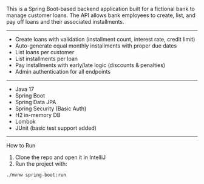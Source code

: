 This is a Spring Boot-based backend application built for a fictional bank to manage customer loans. The API allows bank employees to create, list, and pay off loans and their associated installments.

---
- Create loans with validation (installment count, interest rate, credit limit)
- Auto-generate equal monthly installments with proper due dates
- List loans per customer
- List installments per loan
- Pay installments with early/late logic (discounts & penalties)
- Admin authentication for all endpoints

---
- Java 17
- Spring Boot
- Spring Data JPA
- Spring Security (Basic Auth)
- H2 in-memory DB
- Lombok
- JUnit (basic test support added)

---

How to Run

1. Clone the repo and open it in IntelliJ
2. Run the project with:

```bash
./mvnw spring-boot:run
